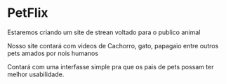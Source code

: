 # PetFlix

Estaremos criando um site de strean voltado para o publico animal

Nosso site contará com videos de Cachorro, gato, papagaio entre outros pets amados por nois humanos 

Contará com uma interfasse simple pra que os pais de pets possam ter melhor usabilidade.